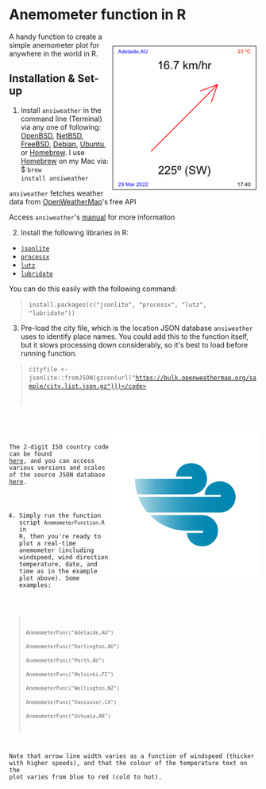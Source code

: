# Anemometer function in R

<img align="right" src="www/AnemometerEx.png" alt="Thylacoleo" width="300" style="margin-top: 20px">

A handy function to create a simple anemometer plot for anywhere in the world in R. 

## Installation & Set-up
1. Install <code>ansiweather</code> in the command line (Terminal) via any one of following: <a href="https://www.openbsd.org">OpenBSD</a>, <a href="https://www.netbsd.org">NetBSD</a>, <a href="https://www.freebsd.org">FreeBSD</a>, <a href="https://www.debian.org">Debian</a>, <a href="https://ubuntu.com">Ubuntu</a>, or <a href="https://brew.sh">Homebrew</a>. I use <a href="https://brew.sh">Homebrew</a> on my Mac via: $ <code>brew install ansiweather</code>

<code>ansiweather</code> fetches weather data from <a href="https://openweather.org">OpenWeatherMap</a>'s free API

Access <code>ansiweather</code>'s <a href="https://github.com/fcambus/ansiweather">manual</a> for more information

2. Install the following libraries in R:
- <code><a href="https://cran.r-project.org/web/packages/jsonlite/index.html">jsonlite</a></code>
- <code><a href="https://cran.r-project.org/web/packages/processx/index.html">processx</a></code>
- <code><a href="https://andyteucher.ca/lutz/">lutz</a></code>
- <code><a href="https://lubridate.tidyverse.org/">lubridate</a></code>

You can do this easily with the following command:
> <code>install.packages(c("jsonlite", "processx", "lutz", "lubridate"))</code>

3. Pre-load the city file, which is the location JSON database <code>ansiweather</code> uses to identify place names. You could add this to the function itself, but it slows processing down considerably, so it's best to load before running function.

> <code>cityfile <- jsonlite::fromJSON(gzcon(url("https://bulk.openweathermap.org/sample/city.list.json.gz")))</code>

<img align="right" src="www/windicon.png" alt="Thylacoleo" width="300" style="margin-top: 20px">
  
The 2-digit ISO country code can be found <a href="https://www.statdns.com/cctlds/">here</a>, and you can access various versions and scales of the source JSON database <a href="https://www.statdns.com/cctlds/">here</a>.

4. Simply run the function script <code>AnemometerFunction.R</code> in R, then you're ready to plot a real-time anemometer (including windspeed, wind direction temperature, date, and time as in the example plot above). Some examples:

> <code>AnemometerFunc("Adelaide,AU")</code><br>
> <code>AnemometerFunc("Darlington,AU")</code><br>
> <code>AnemometerFunc("Perth,AU")</code><br>
> <code>AnemometerFunc("Helsinki,FI")</code><br>
> <code>AnemometerFunc("Wellington,NZ")</code><br>
> <code>AnemometerFunc("Vancouver,CA")</code><br>
> <code>AnemometerFunc("Ushuaia,AR")</code><br>
  
Note that arrow line width varies as a function of windspeed (thicker with higher speeds), and that the colour of the temperature text on the plot varies from blue to red (cold to hot).
